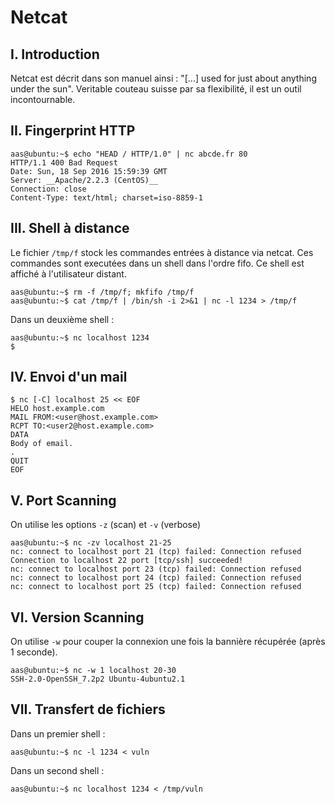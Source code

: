 # Netcat

## I. Introduction
Netcat est décrit dans son manuel ainsi : "[...] used for just about anything under the sun". Veritable couteau suisse par sa flexibilité, il est un outil incontournable.

## II. Fingerprint HTTP
```{r, engine='bash'}
aas@ubuntu:~$ echo "HEAD / HTTP/1.0" | nc abcde.fr 80
HTTP/1.1 400 Bad Request
Date: Sun, 18 Sep 2016 15:59:39 GMT
Server: __Apache/2.2.3 (CentOS)__
Connection: close
Content-Type: text/html; charset=iso-8859-1
```

## III. Shell à distance
Le fichier `/tmp/f` stock les commandes entrées à distance via netcat. Ces commandes sont executées dans un shell dans l'ordre fifo. Ce shell est affiché à l'utilisateur distant.
```{r, engine='bash'}
aas@ubuntu:~$ rm -f /tmp/f; mkfifo /tmp/f
aas@ubuntu:~$ cat /tmp/f | /bin/sh -i 2>&1 | nc -l 1234 > /tmp/f

```
Dans un deuxième shell :
```{r, engine='bash'}
aas@ubuntu:~$ nc localhost 1234
$ 
```

## IV. Envoi d'un mail
```{r, engine='bash'}
$ nc [-C] localhost 25 << EOF
HELO host.example.com
MAIL FROM:<user@host.example.com>
RCPT TO:<user2@host.example.com>
DATA
Body of email.
.
QUIT
EOF
```

## V. Port Scanning
On utilise les options `-z` (scan) et `-v` (verbose)
```{r, engine='bash'}
aas@ubuntu:~$ nc -zv localhost 21-25
nc: connect to localhost port 21 (tcp) failed: Connection refused
Connection to localhost 22 port [tcp/ssh] succeeded!
nc: connect to localhost port 23 (tcp) failed: Connection refused
nc: connect to localhost port 24 (tcp) failed: Connection refused
nc: connect to localhost port 25 (tcp) failed: Connection refused
```

## VI. Version Scanning
On utilise `-w` pour couper la connexion une fois la bannière récupérée (après 1 seconde).
```{r, engine='bash'}
aas@ubuntu:~$ nc -w 1 localhost 20-30
SSH-2.0-OpenSSH_7.2p2 Ubuntu-4ubuntu2.1
```

## VII. Transfert de fichiers
Dans un premier shell :
```{r, engine='bash'}
aas@ubuntu:~$ nc -l 1234 < vuln
```
Dans un second shell :
```{r, engine='bash'}
aas@ubuntu:~$ nc localhost 1234 < /tmp/vuln
```